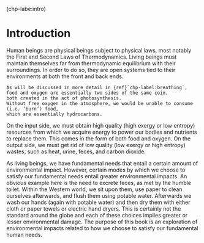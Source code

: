 (chp-labe:intro)
# Introduction

Human beings are physical beings subject to physical laws, 
most notably the First and Second Laws of Thermodynamics. 
Living beings must maintain themselves 
far from thermodynamic equilibrium with their surroundings.
In order to do so, 
they are open systems tied to their environments 
at both the front and back ends. 

```{margin}
As will be discussed in more detail in {ref}`chp-label:breathing`, 
food and oxygen are essentially two sides of the same coin, 
both created in the act of photosynthesis. 
Without free oxygen in the atmosphere, we would be unable to consume (i.e. ‘burn’) food,
which are essentially hydrocarbons.
```

On the input side, 
we must obtain high quality (high exergy or low entropy) resources 
from which we acquire energy to power our bodies and nutrients to
replace them.
This comes in the form of both food and oxygen.
On the output side, 
we must get rid of low quality (low exergy or high entropy) wastes,
such as heat, urine, feces, and carbon dioxide.

As living beings, 
we have fundamental needs that entail a certain amount of environmental impact. 
However, 
certain modes by which we choose to satisfy our fundamental needs 
entail greater environmental impacts. 
An obvious example here is the need to excrete feces, 
as met by the humble toilet. 
Within the Western world, 
we sit upon them, 
use paper to clean ourselves afterwards, 
and flush them using potable water. 
Afterwards we wash our hands 
(again with potable water) 
and then dry them with either cloth 
or paper towels 
or electric hand dryers. 
This is certainly not the standard around the globe 
and each of these choices implies greater or lesser environmental damage. 
The purpose of this book is an exploration of environmental impacts 
related to how we choose to satisfy our fundamental human needs.

